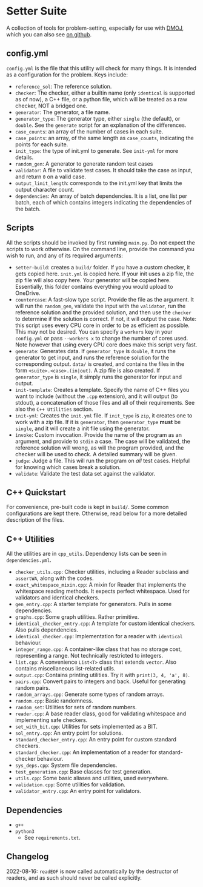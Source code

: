 # Setter Suite

A collection of tools for problem-setting, especially for use with [DMOJ](https://dmoj.ca), which you can also see [on github](https://github.com/DMOJ/judge-server).

## config.yml

`config.yml` is the file that this utility will check for many things. It is intended as a configuration for the problem. Keys include:

- `reference_sol`: The reference solution.
- `checker`: The checker, either a builtin name (only `identical` is supported as of now), a C++ file, or a python file, which will be treated as a raw checker, NOT a bridged one.
- `generator`: The generator, a file name.
- `generator_type`: The generator type, either `single` (the default), or `double`. See the `generate` script for an explanation of the differences.
- `case_counts`: an array of the number of cases in each suite.
- `case_points`: an array, of the same length as `case_counts`, indicating the points for each suite.
- `init_type`: the type of init.yml to generate. See `init-yml` for more details.
- `random_gen`: A generator to generate random test cases
- `validator`: A file to validate test cases. It should take the case as input, and return `0` on a valid case.
- `output_limit_length`: corresponds to the init.yml key that limits the output character count.
- `dependencies`: An array of batch dependencies. It is a list, one list per batch, each of which contains integers indicating the dependencies of the batch.

## Scripts

All the scripts should be invoked by first running `main.py`. Do not expect the scripts to work otherwise. On the command line, provide the command you wish to run, and any of its required arguments:

- `setter-build`: creates a `build/` folder. If you have a custom checker, it gets copied here. `init.yml` is copied here. If your init uses a zip file, the zip file will also copy here. Your generator will be copied here. Essentially, this folder contains everything you would upload to OneDrive.
- `countercase`: A fast-slow type script. Provide the file as the argument. It will run the `random_gen`, validate the input with the `validator`, run the reference solution and the provided solution, and then use the `checker` to determine if the solution is correct. If not, it will output the case. Note: this script uses every CPU core in order to be as efficient as possible. This may not be desired. You can specify a `workers` key in your `config.yml` or pass `--workers x` to change the number of cores used. Note however that using every CPU core does make this script very fast.
- `generate`: Generates data. If `generator_type` is `double`, it runs the generator to get input, and runs the reference solution for the corresponding output. `data/` is created, and contains the files in the form `<suite>.<case>.(in|out)`. A zip file is also created. If `generator_type` is `single`, it simply runs the generator for input and output.
- `init-template`: Creates a template. Specify the name of C++ files you want to include (without the `.cpp` extension), and it will output (to stdout), a concatenation of those files and all of their requirements. See also the `C++ Utilities` section.
- `init-yml`: Creates the `init.yml` file. If `init_type` is `zip`, it creates one to work with a zip file. If it is `generator`, then `generator_type` **must** be `single`, and it will create a init file using the generator.
- `invoke`: Custom invocation. Provide the name of the program as an argument, and provide to `stdin` a case. The case will be validated, the reference solution will wrong, as will the program provided, and the checker will be used to check. A detailed summary will be given.
- `judge`: Judge a file. This will run the program on _all_ test cases. Helpful for knowing which cases break a solution.
- `validate`: Validate the test data set against the validator.

## C++ Quickstart

For convenience, pre-built code is kept in `build/`. Some common configurations are kept there. Otherwise, read below for a more detailed description of the files.

## C++ Utilities

All the utilities are in `cpp_utils`. Dependency lists can be seen in `dependencies.yml`.

- `checker_utils.cpp`: Checker utilities, including a Reader subclass and `assertWA`, along with the codes.
- `exact_whitespace_mixin.cpp`: A mixin for Reader that implements the whitespace reading methods. It expects perfect whitespace. Used for validators and identical checkers.
- `gen_entry.cpp`: A starter template for generators. Pulls in some dependencies.
- `graphs.cpp`: Some graph utilities. Rather primitive.
- `identical_checker_entry.cpp`: A template for custom identical checkers. Also pulls dependencies.
- `identical_checker.cpp`: Implementation for a reader with `identical` behaviour.
- `integer_range.cpp`: A container-like class that has no storage cost, representing a range. Not technically restricted to integers.
- `list.cpp`: A convenience `List<T>` class that extends `vector`. Also contains miscellaneous list-related utils.
- `output.cpp`: Contains printing utilities. Try it with `print(3, 4, 'a', 8)`.
- `pairs.cpp`: Convert pairs to integers and back. Useful for generating random pairs.
- `random_arrays.cpp`: Generate some types of random arrays.
- `random.cpp`: Basic randomness.
- `random_set`: Utilities for sets of random numbers.
- `reader.cpp`: A base reader class, good for validating whitespace and implementing safe checkers.
- `set_with_bit.cpp`: Utilities for sets implemented as a BIT.
- `sol_entry.cpp`: An entry point for solutions.
- `standard_checker_entry.cpp`: An entry point for custom standard checkers.
- `standard_checker.cpp`: An implementation of a reader for standard-checker behaviour.
- `sys_deps.cpp`: System file dependencies.
- `test_generation.cpp`: Base classes for test generation.
- `utils.cpp`: Some basic aliases and utilities, used everywhere.
- `validation.cpp`: Some utilities for validation.
- `validator_entry.cpp`: An entry point for validators.

## Dependencies
- `g++`
- `python3`
  - See `requirements.txt`.

## Changelog

2022-08-16: `readEOF` is now called automatically by the destructor of readers, and as such should never be called explicitly.
